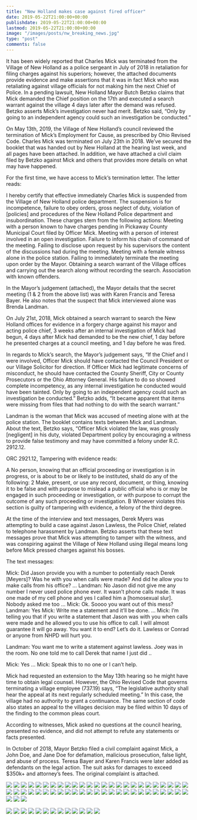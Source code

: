 ```yaml
---
title: "New Holland makes case against fired officer"
date: 2019-05-22T21:00:00+00:00
publishdate: 2019-05-22T21:00:00+00:00
lastmod: 2019-05-22T21:00:00+00:00
image: "/images/posts/nw_breaking_news.jpg"
type: "post"
comments: false
---
```

It has been widely reported that Charles Mick was terminated from the Village of New Holland as a police sergeant in July of 2018 in retaliation for filing charges against his superiors; however, the attached documents provide evidence and make assertions that it was in fact Mick who was retaliating against village officials for not making him the next Chief of Police. In a pending lawsuit, New Holland Mayor Butch Betzko claims that Mick demanded the Chief position on the 17th and executed a search warrant against the village 4 days later after the demand was refused. Betzko asserts Mick’s investigation never had merit. Betzko said, “Only by going to an independent agency could such an investigation be conducted.”

On May 13th, 2019, the Village of New Holland’s council reviewed the termination of Mick’s Employment for Cause, as prescribed by Ohio Revised Code. Charles Mick was terminated on July 23th in 2018. We’ve secured the booklet that was handed out by New Holland at the hearing last week, and all pages have been attached. In addition, we have attached a civil claim filed by Betzko against Mick and others that provides more details on what may have happened.

For the first time, we have access to Mick’s termination letter. The letter reads:

I hereby certify that effective immediately Charles Mick is suspended from the Village of New Holland police department. The suspension is for incompetence, failure to obey orders, gross neglect of duty, violation of [policies] and procedures of the New Holland Police department and insubordination. These charges stem from the following actions:
Meeting with a person known to have charges pending in Pickaway County Municipal Court filed by Officer Mick.
Meeting with a person of interest involved in an open investigation.
Failure to inform his chain of command of the meeting.
Failing to disclose upon request by his supervisors the content of the discussions had during the meeting.
Meeting with a female witness alone in the police station.
Failing to immediately terminate the meeting upon order by the Mayor.
Obtaining a search warrant of the Village offices and carrying out the search along without recording the search.
Association with known offenders.

In the Mayor’s judgement (attached), the Mayor details that the secret meeting (1 & 2 from the above list) was with Karen Francis and Teresa Bayer. He also notes that the suspect that Mick interviewed alone was Brenda Landman.

On July 21st, 2018, Mick obtained a search warrant to search the New Holland offices for evidence in a forgery charge against his mayor and acting police chief, 3 weeks after an internal investigation of Mick had begun, 4 days after Mick had demanded to be the new chief, 1 day before he presented charges at a council meeting, and 1 day before he was fired.

In regards to Mick’s search, the Mayor’s judgement says, “If the Chief and I were involved, Officer Mick should have contacted the Council President or our Village Solicitor for direction. If Officer Mick had legitimate concerns of misconduct, he should have contacted the County Sheriff, City or County Prosecutors or the Ohio Attorney General. His failure to do so showed complete incompetency, as any internal investigation he conducted would have been tainted. Only by going to an independent agency could such an investigation be conducted.” Betzko adds, “It became apparent that items were missing from files that had nothing to do with the search warrant.”

Landman is the woman that Mick was accused of meeting alone with at the police station. The booklet contains texts between Mick and Landman. About the text, Betzko says, “Officer Mick violated the law, was grossly [negligent] in his duty, violated Department policy by encouraging a witness to provide false testimony and may have committed a felony under R.C. 2912.12.


ORC 2921.12, Tampering with evidence reads:

A No person, knowing that an official proceeding or investigation is in progress, or is about to be or likely to be instituted, shald do any of the following:
2 Make, present, or use any record, document, or thing, knowing it to be false and with purpose to mislead a public official who is or may be engaged in such proceeding or investigation, or with purpose to corrupt the outcome of any such proceeding or investigation.
B Whoever violates this section is guilty of tampering with evidence, a felony of the third degree.

At the time of the interview and text messages, Derek Myers was attempting to build a case against Jason Lawless, the Police Chief, related to telephone harassment by Landman. Betzko asserts that these text messages prove that Mick was attempting to tamper with the witness, and was conspiring against the Village of New Holland using illegal means long before Mick pressed charges against his bosses.

The text messages:

Mick: Did Jason provide you with a number to potentially reach Derek [Meyers]?
Was he with you when calls were made? And did he allow you to make calls from his office?
…
Landman: No Jason did not give me any number I never used police phone ever. It wasn’t phone calls made. It was one made of my cell phone and yes I called him a [homosexual slur]. Nobody asked me too
...
Mick: Ok. Soooo you want out of this mess?
Landman: Yes
Mick: Write me a statement and it’ll be done.
…
Mick: I’m telling you that if you write a statement that Jason was with you when calls were made and he allowed you to use his office to call. I will almost guarantee it will go away.
You want it to end? Let’s do it.
Lawless or Conrad or anyone from NHPD will hurt you.

Landman: You want me to write a statement against lawless. Joey was in the room. No one told me to call Derek that name I just did ..

Mick: Yes
…
Mick: Speak this to no one or I can’t help.

Mick had requested an extension to the May 13th hearing so he might have time to obtain legal counsel. However, the Ohio Revised Code that governs terminating a village employee (737.19) says, “The legislative authority shall hear the appeal at its next regularly scheduled meeting.” In this case, the village had no authority to grant a continuance. The same section of code also states an appeal to the villages decision may be filed within 10 days of the finding to the common pleas court.

According to witnesses, Mick asked no questions at the council hearing, presented no evidence, and did not attempt to refute any statements or facts presented.

In October of 2018, Mayor Betzko filed a civil complaint against Mick, a John Doe, and Jane Doe for defamation, malicious prosecution, false light, and abuse of process. Teresa Bayer and Karen Francis were later added as defendants on the legal action. The suit asks for damages to exceed $350k+ and attorney’s fees. The original complaint is attached.

![](images/nh_booklet/00cover.jpg)
![](images/nh_booklet/page01.jpg)
![](images/nh_booklet/page02.jpg)
![](images/nh_booklet/page03.jpg)
![](images/nh_booklet/page04.jpg)
![](images/nh_booklet/page05.jpg)
![](images/nh_booklet/page06.jpg)
![](images/nh_booklet/page07.jpg)
![](images/nh_booklet/page08.jpg)
![](images/nh_booklet/page09.jpg)
![](images/nh_booklet/page10.jpg)
![](images/nh_booklet/page11.jpg)
![](images/nh_booklet/page12.jpg)
![](images/nh_booklet/page13.jpg)
![](images/nh_booklet/page14.jpg)
![](images/nh_booklet/page15.jpg)
![](images/nh_booklet/page16.jpg)
![](images/nh_booklet/page17.jpg)
![](images/nh_booklet/page18.jpg)
![](images/nh_booklet/page19.jpg)
![](images/nh_booklet/page20.jpg)
![](images/nh_booklet/page21.jpg)
![](images/nh_booklet/page22.jpg)
![](images/nh_booklet/page23.jpg)
![](images/nh_booklet/page24.jpg)
![](images/nh_booklet/page25.jpg)
![](images/nh_booklet/page26.jpg)
![](images/nh_booklet/page27.jpg)
![](images/nh_booklet/page28.jpg)
![](images/nh_booklet/page29.jpg)
![](images/nh_booklet/page30.jpg)
![](images/nh_booklet/page31.jpg)
![](images/nh_booklet/page32.jpg)
![](images/nh_booklet/page33.jpg)
![](images/nh_booklet/page34.jpg)
![](images/nh_booklet/page35.jpg)
![](images/nh_booklet/page36.jpg)
![](images/nh_booklet/page37.jpg)
![](images/nh_booklet/page38.jpg)
![](images/nh_booklet/page39.jpg)
![](images/nh_booklet/page40.jpg)
![](images/nh_booklet/page41.jpg)
![](images/nh_booklet/page42.jpg)
![](images/nh_booklet/page43.jpg)
![](images/nh_booklet/page44.jpg)
![](images/nh_booklet/page45.jpg)
![](images/nh_booklet/page46.jpg)
![](images/nh_booklet/page47.jpg)
![](images/nh_booklet/page48.jpg)
![](images/nh_booklet/page49.jpg)
![](images/nh_booklet/page50.jpg)
![](images/nh_booklet/page51.jpg)
![](images/nh_booklet/page52.jpg)

![](images/betzko_lawsuit/page01.jpg)
![](images/betzko_lawsuit/page02.jpg)
![](images/betzko_lawsuit/page03.jpg)
![](images/betzko_lawsuit/page04.jpg)
![](images/betzko_lawsuit/page05.jpg)
![](images/betzko_lawsuit/page06.jpg)
![](images/betzko_lawsuit/page07.jpg)
![](images/betzko_lawsuit/page08.jpg)
![](images/betzko_lawsuit/page09.jpg)
![](images/betzko_lawsuit/page10.jpg)
![](images/betzko_lawsuit/page11.jpg)
![](images/betzko_lawsuit/page12.jpg)
![](images/betzko_lawsuit/page13.jpg)
